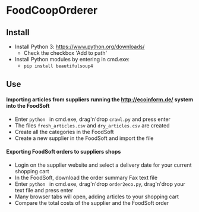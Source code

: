 # FoodCoopOrderer
## Install
* Install Python 3: https://www.python.org/downloads/
	* Check the checkbox 'Add to path'
* Install Python modules by entering in cmd.exe:
	* ```pip install beautifulsoup4```

## Use
#### Importing articles from suppliers running the http://ecoinform.de/ system into the FoodSoft
* Enter ```python ``` in cmd.exe, drag'n'drop ```crawl.py``` and press enter
* The files ```fresh_articles.csv``` and ```dry_articles.csv``` are created
* Create all the categories in the FoodSoft
* Create a new supplier in the FoodSoft and import the file 

#### Exporting FoodSoft orders to suppliers shops
* Login on the supplier website and select a delivery date for your current shopping cart
* In the FoodSoft, download the order summary Fax text file
* Enter ```python ``` in cmd.exe, drag'n'drop ```order2eco.py```, drag'n'drop your text file and press enter
* Many browser tabs will open, adding articles to your shopping cart
* Compare the total costs of the supplier and the FoodSoft order